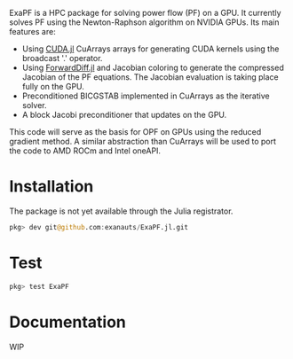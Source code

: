 ExaPF is a HPC package for solving power flow (PF) on a GPU. It currently solves PF using the Newton-Raphson algorithm on NVIDIA GPUs.
Its main features are:

* Using [CUDA.jl](https://juliagpu.gitlab.io/CUDA.jl/) CuArrays arrays for generating CUDA kernels using the broadcast '.' operator.
* Using [ForwardDiff.jl](https://github.com/JuliaDiff/ForwardDiff.jl) and Jacobian coloring to generate the compressed Jacobian of the PF equations. The Jacobian evaluation is taking place fully on the GPU.
* Preconditioned BICGSTAB implemented in CuArrays as the iterative solver.
* A block Jacobi preconditioner that updates on the GPU.

This code will serve as the basis for OPF on GPUs using the reduced gradient method. A similar abstraction than CuArrays will be used to port the code to AMD ROCm and Intel oneAPI.

# Installation

The package is not yet available through the Julia registrator.

```julia
pkg> dev git@github.com:exanauts/ExaPF.jl.git
```

# Test
```julia
pkg> test ExaPF
```
# Documentation
WIP

